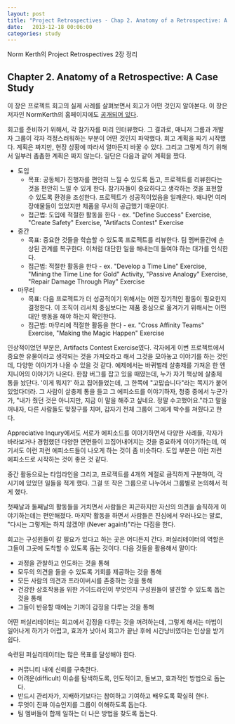```yaml
---
layout: post
title: "Project Retrospectives - Chap 2. Anatomy of a Retrospective: A Case Study"
date:   2013-12-18 00:06:00
categories: study
---
```


Norm Kerth의 Project Retrospectives 2장 정리

## Chapter 2. Anatomy of a Retrospective: A Case Study


이 장은 프로젝트 회고의 실제 사례를 살펴보면서 회고가 어떤 것인지 알아본다. 이 장은 저자인 NormKerth의 홈페이지에도 [공개되어 있다](http://www.retrospectives.com/pages/Anatomy.html).

회고를 준비하기 위해서, 각 참가자를 미리 인터뷰했다. 그 결과로, 매니저 그룹과 개발자 그룹이 각자 걱정스러워하는 부분이 어떤 것인지 파악했다. 회고 계획을 짜기 시작했다. 계획은 짜지만, 현장 상황에 따라서 얼마든지 바꿀 수 있다. 그리고 그렇게 하기 위해서 일부러 촘촘한 계획은 짜지 않는다. 일단은 다음과 같이 계획을 짰다.

 * 도입
   - 목표: 공동체가 진행자를 편안히 느낄 수 있도록 돕고, 프로젝트를 리뷰한다는 것을 편안히 느낄 수 있게 한다. 참가자들이 중요하다고 생각하는 것을 표현할 수 있도록 환경을 조성한다. 프로젝트가 성공적이었음을 일깨운다. 왜냐면 여러 장애물들이 있었지만 제품을 무사히 공급했기 때문이다.
   - 접근법: 도입에 적절한 활동을 한다 - ex. "Define Success" Exercise, "Create Safety" Exercise, "Artifacts Contest" Exercise
 * 중간
   - 목표: 중요한 것들을 학습할 수 있도록 프로젝트를 리뷰한다. 팀 멤버들간에 손상된 관계를 복구한다. 이처럼 대단한 일을 해내는데 들여야 하는 대가를 인식한다.
   - 접근법: 적절한 활동을 한다 - ex. "Develop a Time Line" Exercise, "Mining the Time Line for Gold" Activity, "Passive Analogy" Exercise, "Repair Damage Through Play" Exercise
 * 마무리
   - 목표: 다음 프로젝트가 더 성공적이기 위해서는 어떤 장기적인 활동이 필요한지 결정한다. 이 조직이 리서치 중심보다는 제품 중심으로 옮겨가기 위해서는 어떤 대안 행동을 해야 하는지 확인한다.
   - 접근법: 마무리에 적절한 활동을 한다 - ex. "Cross Affinity Teams" Exercise, "Making the Magic Happen" Exercise

인상적이었던 부분은, Artifacts Contest Exercise였다. 각자에게 이번 프로젝트에서 중요한 유물이라고 생각되는 것을 가져오라고 해서 그것을 모아놓고 이야기를 하는 것인데, 다양한 이야기가 나올 수 있을 것 같다. 예제에서는 바퀴벌레 살충제를 가져온 한 엔지니어의 이야기가 나온다. 한참 버그를 잡고 있을 때였는데, 누가 자기 책상에 살충제 통을 놨단다. '이게 뭐지?' 하고 집어들었는데, 그 한쪽에 "고맙습니다"라는 쪽지가 붙어있었다더라. 그 사람이 살충제 통을 들고 그 에피소드를 이야기하자, 청중 중에서 누군가가, "내가 줬던 것은 아니지만, 지금 이 말을 해주고 싶네요. 정말 수고했어요."라고 말을 꺼내자, 다른 사람들도 맞장구를 치며, 갑자기 전체 그룹이 그에게 박수를 쳐줬다고 한다.

Appreciative Inqury에서도 서로가 에피소드를 이야기하면서 다양한 사례들, 각자가 바라보거나 경험했던 다양한 면면들이 끄집어내어지는 것을 중요하게 이야기하는데, 여기서도 이런 저런 에피소드들이 나오게 하는 것이 좀 비슷하다. 도입 부분은 이런 저런 에피소드로 시작하는 것이 좋은 것 같다.

중간 활동으로는 타임라인을 그리고, 프로젝트를 4개의 계절로 큼직하게 구분하여, 각 시기에 있었던 일들을 적게 했다. 그걸 또 작은 그룹으로 나누어서 그룹별로 논의해서 적게 했다.

첫째날과 둘째날의 활동들을 거치면서 사람들은 피곤하지만 자신의 의견을 솔직하게 이야기하는데는 편안해졌다. 마지막 활동을 하면서 사람들은 진심에서 우러나오는 말로, "다시는 그렇게는 하지 않겠어! (Never again!)"라는 다짐을 한다.

회고는 구성원들이 갈 필요가 있다고 하는 곳은 어디든지 간다. 퍼실리테이터의 역할은 그들이 그곳에 도착할 수 있도록 돕는 것이다. 다음 것들을 활용해서 말이다:

 * 과정을 관찰하고 인도하는 것을 통해
 * 모두의 의견을 들을 수 있도록 기회를 제공하는 것을 통해
 * 모든 사람의 의견과 프라이버시를 존중하는 것을 통해
 * 건강한 상호작용을 위한 가이드라인이 무엇인지 구성원들이 발견할 수 있도록 돕는 것을 통해
 * 그들이 반응할 때에는 기꺼이 감정을 다루는 것을 통해

어떤 퍼실리테이터는 회고에서 감정을 다루는 것을 꺼려하는데, 그렇게 해서는 마법이 일어나게 하기가 어렵고, 효과가 낮아서 회고가 끝난 후에 시간낭비였다는 인상을 받기 쉽다.

숙련된 퍼실리테이터는 많은 목표를 달성해야 한다.

 * 커뮤니티 내에 신뢰를 구축한다.
 * 어려운(difficult) 이슈를 탐색하도록, 인도적이고, 돌보고, 효과적인 방법으로 돕는다.
 * 반드시 관리자가, 지배하기보다는 참여하고 기여하고 배우도록 확실히 한다.
 * 무엇이 진짜 이슈인지를 그룹이 이해하도록 돕는다.
 * 팀 멤버들이 합께 일하는 더 나은 방법을 찾도록 돕는다.
